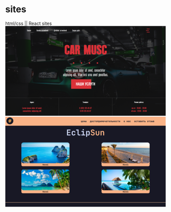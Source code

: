 # sites
html/css || React sites
![img](https://github.com/Teishotoku/sites/blob/main/.img/car.png)
![img](https://github.com/Teishotoku/sites/blob/main/.img/yellow.png)
